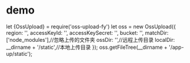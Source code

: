 # demo
let {OssUpload} = require('oss-upload-fy')
let oss = new OssUpload({
    region: '',
    accessKeyId: '',
    accessKeySecret: '',
    bucket: '',
    matchDir: ['node_modules'],//忽略上传的文件夹 
    ossDir: '',//远程上传目录
    localDir: __dirname + '/static',//本地上传目录
});
oss.getFileTree(__dirname + '/app-up/static');